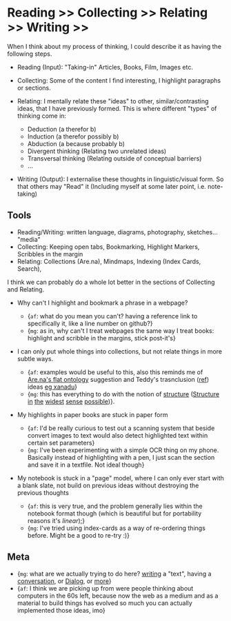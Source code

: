 Reading >> Collecting >> Relating >> Writing >>
===============================================

When I think about my process of thinking, I could describe it as having the following steps.

- Reading (Input): "Taking-in" Articles, Books, Film, Images etc.

- Collecting: Some of the content I find interesting, I highlight paragraphs or sections.

- Relating: I mentally relate these "ideas" to other, similar/contrasting ideas, that I have previously formed. This is where different "types" of thinking come in:
	- Deduction (a therefor b)
	- Induction (a therefor possibly b)
	- Abduction (a because probably b)
	- Divergent thinking (Relating two unrelated ideas)
	- Transversal thinking (Relating outside of conceptual barriers)
	- ...

- Writing (Output): I externalise these thoughts in linguistic/visual form. So that others may "Read" it (Including myself at some later point, i.e. note-taking)

## Tools

- Reading/Writing: written language, diagrams, photography, sketches... "media"
- Collecting: Keeping open tabs, Bookmarking, Highlight Markers, Scribbles in the margin
- Relating: Collections (Are.na), Mindmaps, Indexing (Index Cards, Search),

I think we can probably do a whole lot better in the sections of Collecting and Relating.

- Why can't I highlight and bookmark a phrase in a webpage?
	- {`af`: what do you mean you can't? having a reference link to specifically it, like a line number on github?}
	- {`mg`: as in, why can't I treat webpages the same way I treat books: highlight and scribble in the margins, stick post-it's}

- I can only put whole things into collections, but not relate things in more subtle ways.
	- {`af`: examples would be useful to this, also this reminds me of [Are.na's flat ontology](https://www.are.na/desmond-wong/flat-ontology-arena) suggestion and Teddy's trasnclusion ([ref](https://en.wikipedia.org/wiki/Transclusion)) ideas [eg xanadu](http://xanadu.com.au/ted/XUsurvey/xuDation.html)}
	- {`mg`: this has everything to do with the notion of [structure](https://en.wikipedia.org/wiki/Structure_(mathematical_logic)) ([Structure](https://www.archdaily.com/610531/frei-otto-and-the-importance-of-experimentation-in-architecture) [in](https://en.wikipedia.org/wiki/List_of_largest_cosmic_structures) [the](https://leanderherzog.ch/higgsboson/) [widest](http://www.jofreeman.com/joreen/tyranny.htm) [sense](https://en.wikipedia.org/wiki/Holarchy) [possible](http://en.bp.ntu.edu.tw/wp-content/uploads/2011/12/06-Alexander-A-city-is-not-a-tree.pdf))}.

- My highlights in paper books are stuck in paper form 
	- {`af`: I'd be really curious to test out a scanning system that beside convert images to text would also detect highlighted text within certain set parameters}
	- {`mg`: I've been experimenting with a simple OCR thing on my phone. Basically instead of highlighting with a pen, I just scan the section and save it in a textfile. Not ideal though}

- My notebook is stuck in a "page" model, where I can only ever start with a blank slate, not build on previous ideas without destroying the previous thoughts 
	- {`af`: this is very true, and the problem generally lies within the notebook format though (which is beautiful but for portability reasons it's *linear*);}
	- {`mg`: I've tried using index-cards as a way of re-ordering things before. Might be a good to re-try :)}

## Meta

* {`mg`: what are we actually trying to do here? [writing](http://www2.iath.virginia.edu/elab/hfl0250.html) a "text", having a [conversation](https://en.wikipedia.org/wiki/Conversation_theory), or [Dialog](https://en.wikipedia.org/wiki/Dialogic), or [more](https://en.wikipedia.org/wiki/A_Thousand_Plateaus)}
* {`af`: I think we are picking up from were people thinking about computers in the 60s left, because now the web as a medium and as a material to build things has evolved so much you can actually implemented those ideas, imo}